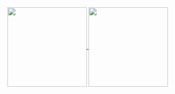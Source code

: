 <a href="https://github.com/anuraghazra/github-readme-stats">
  <img height=180 align="center" src="https://github-readme-stats.vercel.app/api?username=n1kkoin&include_all_commits=true&count_private=true&show_icons=true&theme=catppuccin_latte&locale=pt-br" />
</a>
<a href="https://github.com/anuraghazra/convoychat">
  <img height=180 align="center" src="https://github-readme-stats.vercel.app/api/top-langs?username=n1kkoin&layout=compact&langs_count=8&theme=catppuccin_latte" />
</a>
